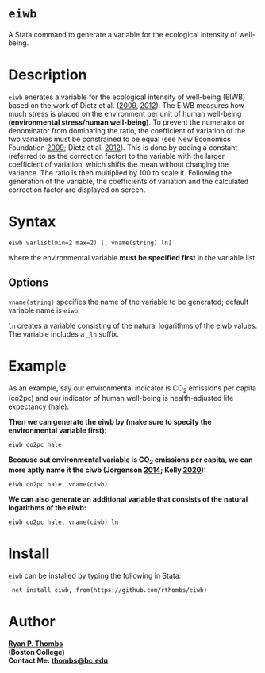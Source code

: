 # `eiwb`
A Stata command to generate a variable for the ecological intensity of well-being.

# Description 
`eiwb` enerates a variable for the ecological intensity of well-being (EIWB) based on the work of Dietz et al. ([2009](https://www.jstor.org/stable/24707742?casa_token=PjbQRnaCzQYAAAAA%3A-o3_44JvD8TZlZawMEHZX4kL-rjtKk0egXsfrXhfXc4MuHKuOt_D3_HDEbh19ELPyDw6CDDZJs4kP7tZImPQ0sR03qAvs2zKZm85Yj3r_Ie3w3o3Kxo&seq=1#metadata_info_tab_contents), [2012](https://www.sciencedirect.com/science/article/pii/S014362281000144X?casa_token=RPDaJATGXmwAAAAA:wRtGCgZ1XgDlGkfxeq61PLXZNJl9_iI4KTQ500kS5ES4D77wONXC1S3OmtAO3z3-9TLzHj0tOg)). The EIWB measures 
how much stress is placed on the environment per unit of human well-being **(environmental stress/human well-being)**. To prevent the numerator or 
denominator from dominating the ratio, the coefficient of variation of the two variables must be constrained to be equal (see New Economics Foundation [2009](https://neweconomics.org/uploads/files/08f0708bcd8da25563_0n8m6j8bw.pdf); Dietz et al. [2012](https://www.sciencedirect.com/science/article/pii/S014362281000144X?casa_token=RPDaJATGXmwAAAAA:wRtGCgZ1XgDlGkfxeq61PLXZNJl9_iI4KTQ500kS5ES4D77wONXC1S3OmtAO3z3-9TLzHj0tOg)). 
This is done by adding a constant (referred to as the correction factor) to the variable with the larger coefficient of variation, which shifts the mean without changing the variance. 
The ratio is then multiplied by 100 to scale it. Following the generation of the variable, the coefficients of variation and the calculated correction factor are displayed on screen.

# Syntax

    eiwb varlist(min=2 max=2) [, vname(string) ln]

where the environmental variable **must be specified first** in the variable list. 

## Options

`vname(string)` specifies the name of the variable to be generated; default variable name is `eiwb`. 

`ln` creates a variable consisting of the natural logarithms of the eiwb values. The variable includes a `_ln` suffix. 

 # Example 

 As an example, say our environmental indicator is CO<sub>2</sub> emissions per capita (co2pc) and our indicator of human well-being is health-adjusted life expectancy (hale).

 **Then we can generate the eiwb by (make sure to specify the environmental variable first):**

    eiwb co2pc hale

 **Because out environmental variable is CO<sub>2</sub> emissions per capita, we can more aptly name it the ciwb (Jorgenson [2014](https://www.nature.com/articles/nclimate2110); Kelly [2020](https://academic.oup.com/sf/article-abstract/99/1/178/5714786)):**

    eiwb co2pc hale, vname(ciwb)

 **We can also generate an additional variable that consists of the natural logarithms of the eiwb:**

    eiwb co2pc hale, vname(ciwb) ln

# Install 

`eiwb` can be installed by typing the following in Stata:

     net install ciwb, from(https://github.com/rthombs/eiwb)

# Author

[**Ryan P. Thombs**](ryanthombs.com)  
**(Boston College)**  
**Contact Me: [thombs@bc.edu](mailto:thombs@bc.edu)**


